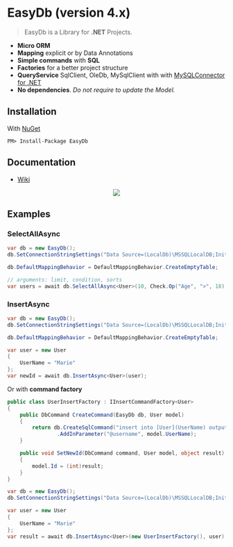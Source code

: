 # EasyDb (version 4.x)

> EasyDb is a Library for **.NET** Projects.

* **Micro ORM**
* **Mapping** explicit or by Data Annotations
* **Simple commands** with **SQL**
* **Factories** for a better project structure
* **QueryService** SqlClient, OleDb, MySqlClient with with [MySQLConnector for .NET](https://dev.mysql.com/downloads/connector/net/)
* **No dependencies**. _Do not require to update the Model._

## Installation

With [NuGet](https://www.nuget.org/packages/EasyDb/)

```
PM> Install-Package EasyDb
```

## Documentation

* [Wiki](https://github.com/romagny13/EasyDb/wiki)


<p align="center">
  <img src="http://res.cloudinary.com/romagny13/image/upload/v1475077310/easyDb_logo_lrcq7m.png"/>
</p>


## Examples

### SelectAllAsync

```cs
var db = new EasyDb();
db.SetConnectionStringSettings("Data Source=(LocalDb)\MSSQLLocalDB;Initial Catalog=MyDb;Integrated Security=True", "System.Data.SqlClient");

db.DefaultMappingBehavior = DefaultMappingBehavior.CreateEmptyTable;

// arguments: limit, condition, sorts
var users = await db.SelectAllAsync<User>(10, Check.Op("Age", ">", 18), new string[] { "UserName DESC" });
```

### InsertAsync

```cs
var db = new EasyDb();
db.SetConnectionStringSettings("Data Source=(LocalDb)\MSSQLLocalDB;Initial Catalog=MyDb;Integrated Security=True", "System.Data.SqlClient");

db.DefaultMappingBehavior = DefaultMappingBehavior.CreateEmptyTable;

var user = new User
{
    UserName = "Marie"
};
var newId = await db.InsertAsync<User>(user);
```

Or with **command factory**

```cs
public class UserInsertFactory : IInsertCommandFactory<User>
{
    public DbCommand CreateCommand(EasyDb db, User model)
    {
        return db.CreateSqlCommand("insert into [User](UserName) output inserted.id values(@username)")
                .AddInParameter("@username", model.UserName);
    }

    public void SetNewId(DbCommand command, User model, object result)
    {
        model.Id = (int)result;
    }
}
```

```cs
var db = new EasyDb();
db.SetConnectionStringSettings("Data Source=(LocalDb)\MSSQLLocalDB;Initial Catalog=MyDb;Integrated Security=True", "System.Data.SqlClient");

var user = new User
{
    UserName = "Marie"
};
var result = await db.InsertAsync<User>(new UserInsertFactory(), user);
```
